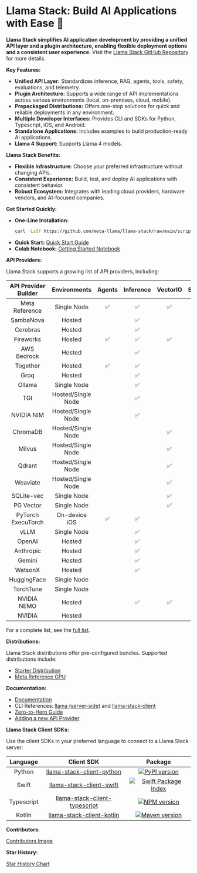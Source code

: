 # Llama Stack: Build AI Applications with Ease 🚀

**Llama Stack simplifies AI application development by providing a unified API layer and a plugin architecture, enabling flexible deployment options and a consistent user experience.**  Visit the [Llama Stack GitHub Repository](https://github.com/meta-llama/llama-stack) for more details.

**Key Features:**

*   **Unified API Layer:** Standardizes inference, RAG, agents, tools, safety, evaluations, and telemetry.
*   **Plugin Architecture:** Supports a wide range of API implementations across various environments (local, on-premises, cloud, mobile).
*   **Prepackaged Distributions:** Offers one-stop solutions for quick and reliable deployments in any environment.
*   **Multiple Developer Interfaces:** Provides CLI and SDKs for Python, Typescript, iOS, and Android.
*   **Standalone Applications:** Includes examples to build production-ready AI applications.
*   **Llama 4 Support:**  Supports Llama 4 models.

**Llama Stack Benefits:**

*   **Flexible Infrastructure:** Choose your preferred infrastructure without changing APIs.
*   **Consistent Experience:** Build, test, and deploy AI applications with consistent behavior.
*   **Robust Ecosystem:** Integrates with leading cloud providers, hardware vendors, and AI-focused companies.

**Get Started Quickly:**

*   **One-Line Installation:**
    ```bash
    curl -LsSf https://github.com/meta-llama/llama-stack/raw/main/scripts/install.sh | bash
    ```
*   **Quick Start:** [Quick Start Guide](https://llama-stack.readthedocs.io/en/latest/getting_started/index.html)
*   **Colab Notebook:** [Getting Started Notebook](./docs/getting_started.ipynb)

**API Providers:**

Llama Stack supports a growing list of API providers, including:

| API Provider Builder | Environments | Agents | Inference | VectorIO | Safety | Telemetry | Post Training | Eval | DatasetIO |
|:--------------------:|:------------:|:------:|:---------:|:--------:|:------:|:---------:|:-------------:|:----:|:--------:|
|    Meta Reference    | Single Node | ✅ | ✅ | ✅ | ✅ | ✅ | ✅ | ✅ | ✅ |
|      SambaNova       | Hosted | | ✅ | | ✅ | | | | |
|       Cerebras       | Hosted | | ✅ | | | | | | |
|      Fireworks       | Hosted | ✅ | ✅ | ✅ | | | | | |
|     AWS Bedrock      | Hosted | | ✅ | | ✅ | | | | |
|       Together       | Hosted | ✅ | ✅ | | ✅ | | | | |
|         Groq         | Hosted | | ✅ | | | | | | |
|        Ollama        | Single Node | | ✅ | | | | | | |
|         TGI          | Hosted/Single Node | | ✅ | | | | | | |
|      NVIDIA NIM      | Hosted/Single Node | | ✅ | | ✅ | | | | |
|       ChromaDB       | Hosted/Single Node | | | ✅ | | | | | |
|        Milvus        | Hosted/Single Node | | | ✅ | | | | | |
|        Qdrant        | Hosted/Single Node | | | ✅ | | | | | |
|       Weaviate       | Hosted/Single Node | | | ✅ | | | | | |
|      SQLite-vec      | Single Node | | | ✅ | | | | | |
|      PG Vector       | Single Node | | | ✅ | | | | | |
|  PyTorch ExecuTorch  | On-device iOS | ✅ | ✅ | | | | | | |
|         vLLM         | Single Node | | ✅ | | | | | | |
|        OpenAI        | Hosted | | ✅ | | | | | | |
|      Anthropic       | Hosted | | ✅ | | | | | | |
|        Gemini        | Hosted | | ✅ | | | | | | |
|       WatsonX        | Hosted | | ✅ | | | | | | |
|     HuggingFace      | Single Node | | | | | | ✅ | | ✅ |
|      TorchTune       | Single Node | | | | | | ✅ | | |
|     NVIDIA NEMO      | Hosted | | ✅ | ✅ | | | ✅ | ✅ | ✅ |
|        NVIDIA        | Hosted | | | | | | ✅ | ✅ | ✅ |

For a complete list, see the [full list](https://llama-stack.readthedocs.io/en/latest/providers/index.html).

**Distributions:**

Llama Stack distributions offer pre-configured bundles. Supported distributions include:

*   [Starter Distribution](https://llama-stack.readthedocs.io/en/latest/distributions/self_hosted_distro/starter.html)
*   [Meta Reference GPU](https://llama-stack.readthedocs.io/en/latest/distributions/self_hosted_distro/meta-reference-gpu.html)

**Documentation:**

*   [Documentation](https://llama-stack.readthedocs.io/en/latest/index.html)
*   CLI References: [llama (server-side)](https://llama-stack.readthedocs.io/en/latest/references/llama_cli_reference/index.html) and [llama-stack-client](https://llama-stack.readthedocs.io/en/latest/references/llama_stack_client_cli_reference.html)
*   [Zero-to-Hero Guide](https://github.com/meta-llama/llama-stack/tree/main/docs/zero_to_hero_guide)
*   [Adding a new API Provider](https://llama-stack.readthedocs.io/en/latest/contributing/new_api_provider.html)

**Llama Stack Client SDKs:**

Use the client SDKs in your preferred language to connect to a Llama Stack server:

|  **Language** |  **Client SDK** | **Package** |
| :----: | :----: | :----: |
| Python |  [llama-stack-client-python](https://github.com/meta-llama/llama-stack-client-python) | [![PyPI version](https://img.shields.io/pypi/v/llama_stack_client.svg)](https://pypi.org/project/llama_stack_client/)
| Swift  | [llama-stack-client-swift](https://github.com/meta-llama/llama-stack-client-swift) | [![Swift Package Index](https://img.shields.io/endpoint?url=https%3A%2F%2Fswiftpackageindex.com%2Fapi%2Fpackages%2Fmeta-llama%2Fllama-stack-client-swift%2Fbadge%3Ftype%3Dswift-versions)](https://swiftpackageindex.com/meta-llama/llama-stack-client-swift)
| Typescript   | [llama-stack-client-typescript](https://github.com/meta-llama/llama-stack-client-typescript) | [![NPM version](https://img.shields.io/npm/v/llama-stack-client.svg)](https://npmjs.org/package/llama-stack-client)
| Kotlin | [llama-stack-client-kotlin](https://github.com/meta-llama/llama-stack-client-kotlin) | [![Maven version](https://img.shields.io/maven-central/v/com.llama.llamastack/llama-stack-client-kotlin)](https://central.sonatype.com/artifact/com.llama.llamastack/llama-stack-client-kotlin)

**Contributors:**

[Contributors Image](https://contrib.rocks/image?repo=meta-llama/llama-stack)

**Star History:**

[Star History Chart](https://api.star-history.com/svg?repos=meta-llama/llama-stack&type=Date)